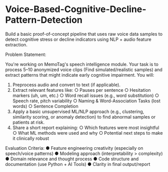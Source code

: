 # Voice-Based-Cognitive-Decline-Pattern-Detection
Build a basic proof-of-concept pipeline that uses raw voice data samples to detect cognitive stress or decline indicators using NLP + audio feature extraction.

Problem Statement:

You're working on MemoTag's speech intelligence module. Your task is to process
5–10 anonymized voice clips (Find simulated/realistic samples) and extract patterns
that might indicate early cognitive impairment.
You will:
1. Preprocess audio and convert to text (if applicable).
2. Extract relevant features like:
○ Pauses per sentence
○ Hesitation markers (uh, um, etc.)
○ Word recall issues (e.g., word substitution)
○ Speech rate, pitch variability
○ Naming & Word-Association Tasks (lost words)
○ Sentence Completion
3. Apply a basic unsupervised ML/NLP approach (e.g., clustering, similarity
scoring, or anomaly detection) to find abnormal samples or patients at risk.
4. Share a short report explaining:
○ Which features were most insightful
○ What ML methods were used and why
○ Potential next steps to make it clinically robust

Evaluation Criteria:
● Feature engineering creativity (especially on speech/voice patterns)
● Modeling approach (interpretability > complexity)
● Domain relevance and thought process
● Code structure and documentation (use Python + AI Tools)
● Clarity in final output/report

